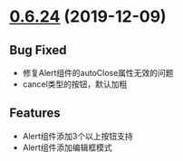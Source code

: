 

# [0.6.24]() (2019-12-09)

## Bug Fixed

* 修复Alert组件的autoClose属性无效的问题
* cancel类型的按钮，默认加粗

## Features
* Alert组件添加3个以上按钮支持
* Alert组件添加编辑框模式